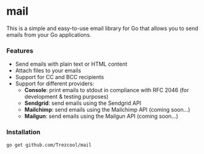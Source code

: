 # mail

This is a simple and easy-to-use email library for Go that allows you to send emails from your Go applications.

### Features
- Send emails with plain text or HTML content
- Attach files to your emails
- Support for CC and BCC recipients
- Support for different providers:
  - **Console**: print emails to stdout in compliance with RFC 2046 (for development & testing purposes)
  - **Sendgrid**: send emails using the Sendgrid API
  - **Mailchimp**: send emails using the Mailchimp API (coming soon...)
  - **Mailgun**: send emails using the Mailgun API (coming soon...)

### Installation
```bash
go get github.com/Trezcool/mail
```
